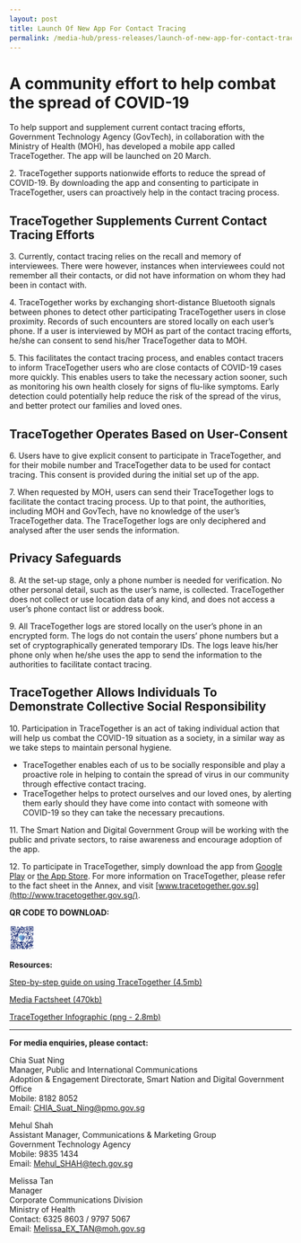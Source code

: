 ```yaml
---
layout: post
title: Launch Of New App For Contact Tracing
permalink: /media-hub/press-releases/launch-of-new-app-for-contact-tracing
---
```

# A community effort to help combat the spread of COVID-19

To help support and supplement current contact tracing efforts, Government Technology Agency (GovTech), in collaboration with the Ministry of Health (MOH), has developed a mobile app called TraceTogether. The app will be launched on 20 March.

2\. TraceTogether supports nationwide efforts to reduce the spread of COVID-19. By downloading the app and consenting to participate in TraceTogether, users can proactively help in the contact tracing process.

## TraceTogether Supplements Current Contact Tracing Efforts

3\. Currently, contact tracing relies on the recall and memory of interviewees. There were however, instances when interviewees could not remember all their contacts, or did not have information on whom they had been in contact with.

4\. TraceTogether works by exchanging short-distance Bluetooth signals between phones to detect other participating TraceTogether users in close proximity. Records of such encounters are stored locally on each user’s phone. If a user is interviewed by MOH as part of the contact tracing efforts, he/she can consent to send his/her TraceTogether data to MOH.

5\. This facilitates the contact tracing process, and enables contact tracers to inform TraceTogether users who are close contacts of COVID-19 cases more quickly. This enables users to take the necessary action sooner, such as monitoring his own health closely for signs of flu-like symptoms. Early detection could potentially help reduce the risk of the spread of the virus, and better protect our families and loved ones.

## TraceTogether Operates Based on User-Consent

6\. Users have to give explicit consent to participate in TraceTogether, and for their mobile number and TraceTogether data to be used for contact tracing. This consent is provided during the initial set up of the app.

7\. When requested by MOH, users can send their TraceTogether logs to facilitate the contact tracing process. Up to that point, the authorities, including MOH and GovTech, have no knowledge of the user’s TraceTogether data. The TraceTogether logs are only deciphered and analysed after the user sends the information.

## Privacy Safeguards

8\. At the set-up stage, only a phone number is needed for verification. No other personal detail, such as the user’s name, is collected. TraceTogether does not collect or use location data of any kind, and does not access a user’s phone contact list or address book.

9\. All TraceTogether logs are stored locally on the user’s phone in an encrypted form. The logs do not contain the users’ phone numbers but a set of cryptographically generated temporary IDs. The logs leave his/her phone only when he/she uses the app to send the information to the authorities to facilitate contact tracing.

## TraceTogether Allows Individuals To Demonstrate Collective Social Responsibility

10\. Participation in TraceTogether is an act of taking individual action that will help us combat the COVID-19 situation as a society, in a similar way as we take steps to maintain personal hygiene.

  * TraceTogether enables each of us to be socially responsible and play a proactive role in helping to contain the spread of virus in our community through effective contact tracing.
  * TraceTogether helps to protect ourselves and our loved ones, by alerting them early should they have come into contact with someone with COVID-19 so they can take the necessary precautions.

11\. The Smart Nation and Digital Government Group will be working with the public and private sectors, to raise awareness and encourage adoption of the app.

12\. To participate in TraceTogether, simply download the app from  [Google Play](https://play.google.com/store/apps/details?id=sg.gov.tech.bluetrace&hl=en)  or  [the App Store](https://apps.apple.com/us/app/tracetogether/id1498276074). For more information on TraceTogether, please refer to the fact sheet in the Annex, and visit  [www.tracetogether.gov.sg](http://www.tracetogether.gov.sg/).

**QR CODE TO DOWNLOAD:**

<div style="width:30%"> 
<img src="/images/media-hub/press-release/2020/qr-code-tt-20-mar-2020.jpeg" alt="trace together qr code for app download" style="width:30%">
</div>
 
**Resources:**

[Step-by-step guide on using TraceTogether (4.5mb)](/files/press-releases/2020/tracetogether-step-by-step-guide.pdf)

[Media Factsheet (470kb)](/files/press-releases/2020/sndgg-tracetogether-media-factsheet-20-mar-20.pdf)

[TraceTogether Infographic (png - 2.8mb)](/files/press-releases/2020/tracetogether-infographic-20-mar-2020.jpeg)

---

**For media enquiries, please contact:**

Chia Suat Ning<br>
Manager, Public and International Communications<br>
Adoption & Engagement Directorate, Smart Nation and Digital Government Office<br>
Mobile: 8182 8052<br>
Email:  [CHIA_Suat_Ning@pmo.gov.sg](mailto:CHIA_Suat_Ning@pmo.gov.sg)

Mehul Shah<br>
Assistant Manager, Communications & Marketing Group<br>
Government Technology Agency<br>
Mobile: 9835 1434<br>
Email:  [Mehul_SHAH@tech.gov.sg](mailto:Mehul_SHAH@tech.gov.sg)

Melissa Tan<br>
Manager<br>
Corporate Communications Division<br>
Ministry of Health<br>
Contact: 6325 8603 / 9797 5067<br>
Email:  [Melissa_EX_TAN@moh.gov.sg](mailto:Melissa_EX_TAN@moh.gov.sg)